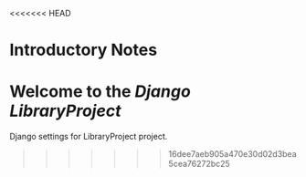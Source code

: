 <<<<<<< HEAD
# Introductory Notes

Welcome to the *Django LibraryProject* 
=======
Django settings for LibraryProject project.

>>>>>>> 16dee7aeb905a470e30d02d3bea5cea76272bc25
